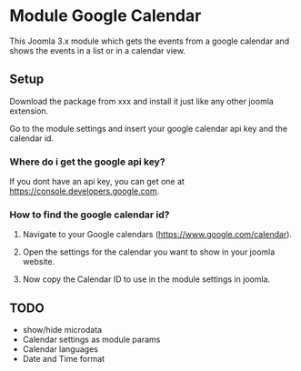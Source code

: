 # Module Google Calendar

This Joomla 3.x module which gets the events from a google calendar and shows the events in a list or in a calendar view.

## Setup

Download the package from xxx and install it just like any other joomla extension.

Go to the module settings and insert your google calendar api key and the calendar id.

### Where do i get the google api key?

If you dont have an api key, you can get one at <https://console.developers.google.com>.

### How to find the google calendar id?

1) Navigate to your Google calendars (<https://www.google.com/calendar>).

2) Open the settings for the calendar you want to show in your joomla website.

3) Now copy the Calendar ID to use in the module settings in joomla.

## TODO 
* show/hide microdata
* Calendar settings as module params
* Calendar languages
* Date and Time format